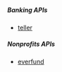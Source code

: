 ##### Banking APIs
- [teller](https://teller.io/)

##### Nonprofits APIs
- [everfund](https://everfund.io/)

